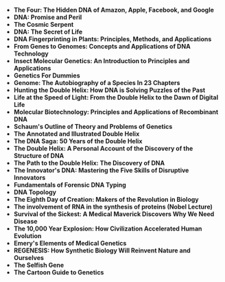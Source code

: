<ul>
                                <li><b><a target="_blank" href="https://github.com/manjunath5496/Quantum-Mechanics-Books/blob/master/qm(1).pdf" style="text-decoration:none;">The Four: The Hidden DNA of Amazon, Apple, Facebook, and Google </a></b></li>
                                <li><b><a target="_blank" href="https://github.com/manjunath5496/Quantum-Mechanics-Books/blob/master/qm(2).pdf" style="text-decoration:none;">DNA: Promise and Peril</a></b></li>
                 
                               
<li><b><a target="_blank" href="https://github.com/manjunath5496/Quantum-Mechanics-Books/blob/master/qm(4).pdf" style="text-decoration:none;">The Cosmic Serpent</a></b></li>
                                <li><b><a target="_blank" href="https://github.com/manjunath5496/Quantum-Mechanics-Books/blob/master/qm(5).pdf" style="text-decoration:none;"> DNA: The Secret of Life </a></b></li>
                                
 <li><b><a target="_blank" href="https://github.com/manjunath5496/Quantum-Mechanics-Books/blob/master/qm(6).pdf" style="text-decoration:none;">DNA Fingerprinting in Plants: Principles, Methods, and Applications</a></b></li>
                          
<li><b><a target="_blank" href="https://github.com/manjunath5496/Quantum-Mechanics-Books/blob/master/qm(7).pdf" style="text-decoration:none;">From Genes to Genomes: Concepts and Applications of DNA Technology </a></b></li>
                                <li><b><a target="_blank" href="https://github.com/manjunath5496/Quantum-Mechanics-Books/blob/master/qm(8).pdf" style="text-decoration:none;">Insect Molecular Genetics: An Introduction to Principles and Applications</a></b></li>
                                <li><b><a target="_blank" href="https://github.com/manjunath5496/Quantum-Mechanics-Books/blob/master/qm(9).pdf" style="text-decoration:none;">Genetics For Dummies </a></b></li>
                                
<li><b><a target="_blank" href="https://github.com/manjunath5496/Quantum-Mechanics-Books/blob/master/qm(10).pdf" style="text-decoration:none;">Genome: The Autobiography of a Species In 23 Chapters </a></b></li>  
        
<li><b><a target="_blank" href="https://github.com/manjunath5496/Quantum-Mechanics-Books/blob/master/qm(11).pdf" style="text-decoration:none;">Hunting the Double Helix: How DNA is Solving Puzzles of the Past </a></b></li>
                                <li><b><a target="_blank" href="https://github.com/manjunath5496/Quantum-Mechanics-Books/blob/master/qm(12).pdf" style="text-decoration:none;"> Life at the Speed of Light: From the Double Helix to the Dawn of Digital Life</a></b></li>
 <li><b><a target="_blank" href="https://github.com/manjunath5496/Quantum-Mechanics-Books/blob/master/qm(13).pdf" style="text-decoration:none;">Molecular Biotechnology: Principles and Applications of Recombinant DNA</a></b></li> 

<li><b><a target="_blank" href="https://github.com/manjunath5496/Quantum-Mechanics-Books/blob/master/qm(15).pdf" style="text-decoration:none;">Schaum's Outline of Theory and Problems of Genetics</a></b></li>

  
 <li><b><a target="_blank" href="https://github.com/manjunath5496/Quantum-Mechanics-Books/blob/master/qm(16).pdf" style="text-decoration:none;">The Annotated and Illustrated Double Helix</a></b></li>
                                <li><b><a target="_blank" href="https://github.com/manjunath5496/Quantum-Mechanics-Books/blob/master/qm(17).pdf" style="text-decoration:none;">The DNA Saga: 50 Years of the Double Helix </a></b></li>
                                
  <li><b><a target="_blank" href="https://github.com/manjunath5496/Quantum-Mechanics-Books/blob/master/qm(18).pdf" style="text-decoration:none;">The Double Helix: A Personal Account of the Discovery of the Structure of DNA</a></b></li>
                                <li><b><a target="_blank" href="https://github.com/manjunath5496/Quantum-Mechanics-Books/blob/master/qm(19).pdf" style="text-decoration:none;">The Path to the Double Helix: The Discovery of DNA </a></b></li>
         <li><b><a target="_blank" href="https://github.com/manjunath5496/Quantum-Mechanics-Books/blob/master/qm(20).pdf" style="text-decoration:none;">The Innovator's DNA: Mastering the Five Skills of Disruptive Innovators </a></b></li>                                                                         <li><b><a target="_blank" href="https://github.com/manjunath5496/Quantum-Mechanics-Books/blob/master/qm(21).pdf" style="text-decoration:none;">Fundamentals of Forensic DNA Typing </a></b></li>
         <li><b><a target="_blank" href="https://github.com/manjunath5496/Quantum-Mechanics-Books/blob/master/qm(22).pdf" style="text-decoration:none;">DNA Topology </a></b></li>     
                                
<li><b><a target="_blank" href="https://github.com/manjunath5496/Quantum-Mechanics-Books/blob/master/qm(23).pdf" style="text-decoration:none;">The Eighth Day of Creation: Makers of the Revolution in Biology </a></b></li>
         <li><b><a target="_blank" href="https://github.com/manjunath5496/Quantum-Mechanics-Books/blob/master/qm(24).pdf" style="text-decoration:none;">The involvement of RNA in the synthesis of proteins (Nobel Lecture)</a></b></li>     
                                                               
                                 
<li><b><a target="_blank" href="https://github.com/manjunath5496/Quantum-Mechanics-Books/blob/master/qm(25).pdf" style="text-decoration:none;">Survival of the Sickest: A Medical Maverick Discovers Why We Need Disease </a></b></li>
         <li><b><a target="_blank" href="https://github.com/manjunath5496/Quantum-Mechanics-Books/blob/master/qm(26).pdf" style="text-decoration:none;">The 10,000 Year Explosion: How Civilization Accelerated Human Evolution</a></b></li>                                 
 <li><b><a target="_blank" href="https://github.com/manjunath5496/Quantum-Mechanics-Books/blob/master/qm(27).pdf" style="text-decoration:none;">Emery's Elements of Medical Genetics </a></b></li>
         <li><b><a target="_blank" href="https://github.com/manjunath5496/Quantum-Mechanics-Books/blob/master/qm(28).pdf" style="text-decoration:none;">REGENESIS: How Synthetic Biology Will Reinvent Nature and Ourselves</a></b></li>                                 
                                
  <li><b><a target="_blank" href="https://github.com/manjunath5496/Quantum-Mechanics-Books/blob/master/qm(3).pdf" style="text-decoration:none;">The Selfish Gene </a></b></li>
         <li><b><a target="_blank" href="https://github.com/manjunath5496/Quantum-Mechanics-Books/blob/master/qm(14).pdf" style="text-decoration:none;">The Cartoon Guide to Genetics</a></b></li>                                 
                                
                                
 
 </ul>
